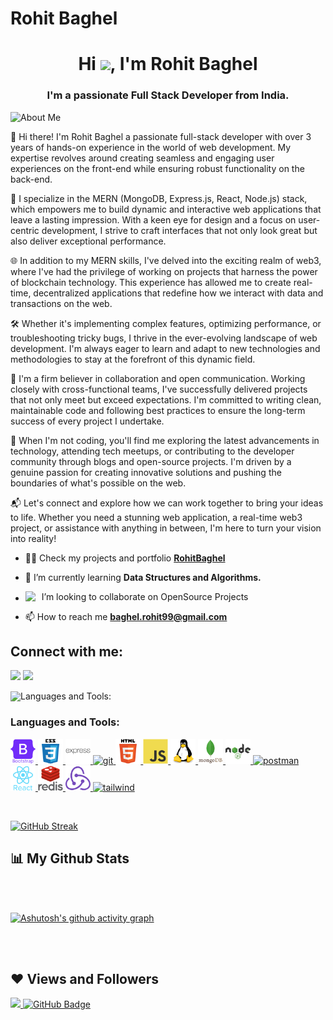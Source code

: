 # Rohit Baghel


<h1 align="center">Hi <img src="https://raw.githubusercontent.com/MartinHeinz/MartinHeinz/master/wave.gif" width="30px">, I'm Rohit Baghel</h1>
<h3 align="center">I'm a passionate Full Stack Developer from India.</h3>


 <p style="display:flex; align-items: center"> <img src="https://img.icons8.com/color/48/000000/user-male-circle--v2.png"/> About Me </p> <p>👋 Hi there! I'm Rohit Baghel a passionate full-stack developer with over 3 years of hands-on experience in the world of web development. My expertise revolves around creating seamless and engaging user experiences on the front-end while ensuring robust functionality on the back-end.

🚀 I specialize in the MERN (MongoDB, Express.js, React, Node.js) stack, which empowers me to build dynamic and interactive web applications that leave a lasting impression. With a keen eye for design and a focus on user-centric development, I strive to craft interfaces that not only look great but also deliver exceptional performance.

🌐 In addition to my MERN skills, I've delved into the exciting realm of web3, where I've had the privilege of working on projects that harness the power of blockchain technology. This experience has allowed me to create real-time, decentralized applications that redefine how we interact with data and transactions on the web.

🛠️ Whether it's implementing complex features, optimizing performance, or troubleshooting tricky bugs, I thrive in the ever-evolving landscape of web development. I'm always eager to learn and adapt to new technologies and methodologies to stay at the forefront of this dynamic field.

🤝 I'm a firm believer in collaboration and open communication. Working closely with cross-functional teams, I've successfully delivered projects that not only meet but exceed expectations. I'm committed to writing clean, maintainable code and following best practices to ensure the long-term success of every project I undertake.

🌟 When I'm not coding, you'll find me exploring the latest advancements in technology, attending tech meetups, or contributing to the developer community through blogs and open-source projects. I'm driven by a genuine passion for creating innovative solutions and pushing the boundaries of what's possible on the web.

📬 Let's connect and explore how we can work together to bring your ideas to life. Whether you need a stunning web application, a real-time web3 project, or assistance with anything in between, I'm here to turn your vision into reality!

</p>

- 👨‍💻 Check my projects and portfolio **[RohitBaghel](https://portfolio-rohit-baghel.vercel.app/)**

- 🌱 I’m currently learning **Data Structures and Algorithms.**

- <p style="display:flex; align-items: center;"> <img src="https://img.icons8.com/color/18/000000/teamwork--v2.png" style="margin-right: 10px"/> I’m looking to collaborate on OpenSource Projects </p> 

- 📫 How to reach me **baghel.rohit99@gmail.com**

## Connect with me:
<p align="left">

<a href = "https://www.linkedin.com/in/rohit-baghel-334548190/"><img src="https://img.icons8.com/fluent/48/000000/linkedin.png"/></a>
<a href = "https://www.instagram.com/official_gadariya01/"><img src="https://img.icons8.com/fluent/48/000000/instagram-new.png"/></a>

</p>


 <p style="display:flex; align-items: center"> <img src="https://img.icons8.com/color/48/000000/source-code.png"/> Languages and Tools:</p> 

<h3 align="left">Languages and Tools:</h3>
<p align="left"> <a href="https://getbootstrap.com" target="_blank"> <img src="https://raw.githubusercontent.com/devicons/devicon/master/icons/bootstrap/bootstrap-plain-wordmark.svg" alt="bootstrap" width="40" height="40"/> </a> <a href="https://www.w3schools.com/css/" target="_blank"> <img src="https://raw.githubusercontent.com/devicons/devicon/master/icons/css3/css3-original-wordmark.svg" alt="css3" width="40" height="40"/> </a> <a href="https://expressjs.com" target="_blank"> <img src="https://raw.githubusercontent.com/devicons/devicon/master/icons/express/express-original-wordmark.svg" alt="express" width="40" height="40"/> </a> <a href="https://git-scm.com/" target="_blank"> <img src="https://www.vectorlogo.zone/logos/git-scm/git-scm-icon.svg" alt="git" width="40" height="40"/> </a> <a href="https://www.w3.org/html/" target="_blank"> <img src="https://raw.githubusercontent.com/devicons/devicon/master/icons/html5/html5-original-wordmark.svg" alt="html5" width="40" height="40"/> </a> <a href="https://developer.mozilla.org/en-US/docs/Web/JavaScript" target="_blank"> <img src="https://raw.githubusercontent.com/devicons/devicon/master/icons/javascript/javascript-original.svg" alt="javascript" width="40" height="40"/> </a> <a href="https://www.linux.org/" target="_blank"> <img src="https://raw.githubusercontent.com/devicons/devicon/master/icons/linux/linux-original.svg" alt="linux" width="40" height="40"/> </a> <a href="https://www.mongodb.com/" target="_blank"> <img src="https://raw.githubusercontent.com/devicons/devicon/master/icons/mongodb/mongodb-original-wordmark.svg" alt="mongodb" width="40" height="40"/> <a href="https://nodejs.org" target="_blank"> <img src="https://raw.githubusercontent.com/devicons/devicon/master/icons/nodejs/nodejs-original-wordmark.svg" alt="nodejs" width="40" height="40"/> </a> <a href="https://postman.com" target="_blank"> <img src="https://www.vectorlogo.zone/logos/getpostman/getpostman-icon.svg" alt="postman" width="40" height="40"/> </a> <a href="https://reactjs.org/" target="_blank"> <img src="https://raw.githubusercontent.com/devicons/devicon/master/icons/react/react-original-wordmark.svg" alt="react" width="40" height="40"/> </a> <a href="https://redis.io" target="_blank"> <img src="https://raw.githubusercontent.com/devicons/devicon/master/icons/redis/redis-original-wordmark.svg" alt="redis" width="40" height="40"/> </a> <a href="https://redux.js.org" target="_blank"> <img src="https://raw.githubusercontent.com/devicons/devicon/master/icons/redux/redux-original.svg" alt="redux" width="40" height="40"/> </a> <a href="https://tailwindcss.com/" target="_blank"> <img src="https://www.vectorlogo.zone/logos/tailwindcss/tailwindcss-icon.svg" alt="tailwind" width="40" height="40"/> </a> </p>


<!-- [![React Badge](https://img.shields.io/badge/-React-61DBFB?style=for-the-badge&labelColor=black&logo=react&logoColor=61DBFB)](#)  [![Javascript Badge](https://img.shields.io/badge/-Javascript-F0DB4F?style=for-the-badge&labelColor=black&logo=javascript&logoColor=F0DB4F)](#) [![Typescript Badge](https://img.shields.io/badge/-Typescript-007acc?style=for-the-badge&labelColor=black&logo=typescript&logoColor=007acc)](#) [![Nodejs Badge](https://img.shields.io/badge/-Nodejs-3C873A?style=for-the-badge&labelColor=black&logo=node.js&logoColor=3C873A)](#) [![GraphQL Badge](https://img.shields.io/badge/-GraphQl-e535ab?style=for-the-badge&labelColor=black&logo=node.js&logoColor=e535ab)](#) -->
<br/>


[![GitHub Streak](https://nirzak-streak-stats.vercel.app?user=Rohitbaghel&theme=transparent&hide_border=true&card_width=570)](https://git.io/streak-stats)


## 📊 My Github Stats


<br/>
<br/>

[![Ashutosh's github activity graph](https://github-readme-activity-graph.vercel.app/graph?username=Rohitbaghel&bg_color=1d1b1c&color=e5e0e5&line=e3e1e3&point=403d3d&area=true&hide_border=true)](https://github.com/ashutosh00710/github-readme-activity-graph)

<br/>
<br/>


## ❤ Views and Followers
<a href="https://github.com/Rohitbaghel/github-profile-views-counter">
    <img src="https://komarev.com/ghpvc/?username=Rohitbaghel">
</a>
<a href="https://github.com/Rohitbaghel?tab=followers"><img src="https://img.shields.io/github/followers/Rohitbaghel?label=Followers&style=social" alt="GitHub Badge"></a>
